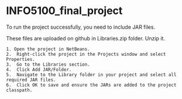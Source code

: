 # INFO5100_final_project

To run the project successfully, you need to include JAR files. 

These files are uploaded on github in Libraries.zip folder. Unzip it.

  	1. Open the project in NetBeans.
	2.	Right-click the project in the Projects window and select Properties.
	3.	Go to the Libraries section.
	4.	Click Add JAR/Folder.
	5.	Navigate to the Library folder in your project and select all required JAR files.
	6.	Click OK to save and ensure the JARs are added to the project classpath.
